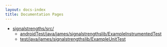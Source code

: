 ```yaml
---
layout: docs-index
title: Documentation Pages
---
```

- [signalstrengths/src/](signalstrengths/src)
	- [androidTest/java/james/signalstrengthslib/ExampleInstrumentedTest](signalstrengths/src/androidTest/java/james/signalstrengthslib/ExampleInstrumentedTest)
	- [test/java/james/signalstrengthslib/ExampleUnitTest](signalstrengths/src/test/java/james/signalstrengthslib/ExampleUnitTest)
